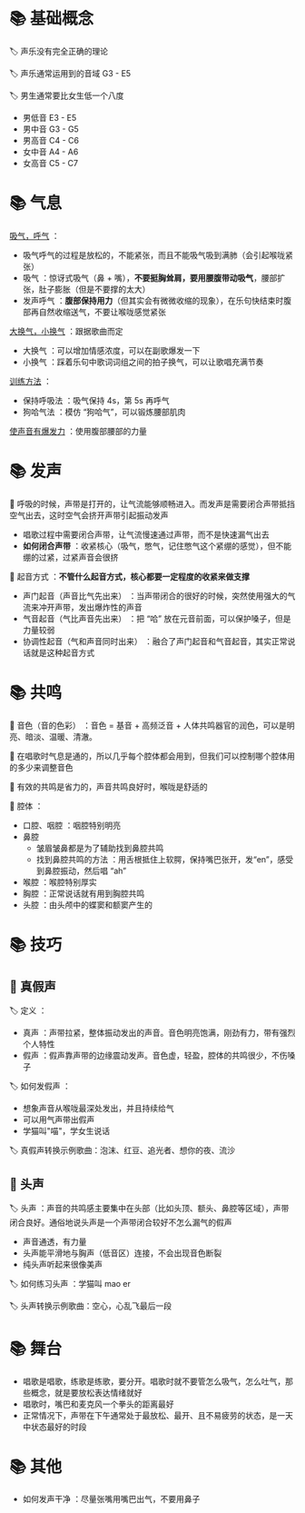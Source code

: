 # 📚 基础概念
🏷️ 声乐没有完全正确的理论

🏷️ 声乐通常运用到的音域 G3 - E5

🏷️ 男生通常要比女生低一个八度
- 男低音 E3 - E5
- 男中音 G3 - G5
- 男高音 C4 - C6
- 女中音 A4 - A6
- 女高音 C5 - C7


# 📚 气息
<u>吸气，呼气</u> ：
- 吸气呼气的过程是放松的，不能紧张，而且不能吸气吸到满肺（会引起喉咙紧张）
- 吸气 ：惊讶式吸气（鼻 + 嘴），**不要挺胸耸肩，要用腰腹带动吸气**，腰部扩张，肚子膨胀（但是不要撑的太大）
- 发声呼气 ：**腹部保持用力**（但其实会有微微收缩的现象），在乐句快结束时腹部再自然收缩送气，不要让喉咙感觉紧张

<u>大换气，小换气</u> ：跟据歌曲而定
- 大换气 ：可以增加情感浓度，可以在副歌爆发一下
- 小换气 ：踩着乐句中歌词词组之间的拍子换气，可以让歌唱充满节奏

<u>训练方法</u> ：
- 保持呼吸法 ：吸气保持 4s，第 5s 再呼气
- 狗哈气法 ：模仿 “狗哈气”，可以锻炼腰部肌肉

<u>使声音有爆发力</u> ：使用腹部腰部的力量

# 📚 发声
🧩 呼吸的时候，声带是打开的，让气流能够顺畅进入。而发声是需要闭合声带抵挡空气出去，这时空气会挤开声带引起振动发声
- 唱歌过程中需要闭合声带，让气流慢速通过声带，而不是快速漏气出去
- **如何闭合声带** ：收紧核心（吸气，憋气，记住憋气这个紧绷的感觉），但不能绷的过紧，过紧声音会很挤

🧩 起音方式 ：**不管什么起音方式，核心都要一定程度的收紧来做支撑**
- 声门起音（声音比气先出来） ：当声带闭合的很好的时候，突然使用强大的气流来冲开声带，发出爆炸性的声音
- 气音起音（气比声音先出来） ：把 “哈” 放在元音前面，可以保护嗓子，但是力量较弱
- 协调性起音（气和声音同时出来） ：融合了声门起音和气音起音，其实正常说话就是这种起音方式

# 📚 共鸣
🧩 音色（音的色彩） ：音色 = 基音 + 高频泛音 + 人体共鸣器官的润色，可以是明亮、暗淡、温暖、清澈。

🧩 在唱歌时气息是通的，所以几乎每个腔体都会用到，但我们可以控制哪个腔体用的多少来调整音色

🧩 有效的共鸣是省力的，声音共鸣良好时，喉咙是舒适的

🧩 腔体 ：
- 口腔、咽腔 ：咽腔特别明亮
- 鼻腔
	- 皱眉皱鼻都是为了辅助找到鼻腔共鸣
	- 找到鼻腔共鸣的方法 ：用舌根抵住上软腭，保持嘴巴张开，发“en”，感受到鼻腔振动，然后唱 “ah”
- 喉腔 ：喉腔特别厚实
- 胸腔 ：正常说话就有用到胸腔共鸣
- 头腔 ：由头颅中的蝶窦和额窦产生的

# 📚 技巧
## 📖 真假声
🏷️ 定义 ：
- 真声 ：声带拉紧，整体振动发出的声音。音色明亮饱满，刚劲有力，带有强烈个人特性
- 假声 ：假声靠声带的边缘震动发声。音色虚，轻盈，腔体的共鸣很少，不伤嗓子

🏷️ 如何发假声 ：
- 想象声音从喉咙最深处发出，并且持续给气
- 可以用气声带出假声
- 学猫叫"喵"，学女生说话

🏷️ 真假声转换示例歌曲：泡沫、红豆、追光者、想你的夜、流沙 

## 📖 头声
🏷️ 头声 ：声音的共鸣感主要集中在头部（比如头顶、额头、鼻腔等区域），声带闭合良好。通俗地说头声是一个声带闭合较好不怎么漏气的假声
- 声音通透，有力量
- 头声能平滑地与胸声（低音区）连接，不会出现音色断裂
- 纯头声听起来很像美声

🏷️ 如何练习头声 ：学猫叫 mao er

🏷️ 头声转换示例歌曲：空心，心乱飞最后一段

# 📚 舞台
- 唱歌是唱歌，练歌是练歌，要分开。唱歌时就不要管怎么吸气，怎么吐气，那些概念，就是要放松表达情绪就好
- 唱歌时，嘴巴和麦克风一个拳头的距离最好
- 正常情况下，声带在下午通常处于最放松、最开、且不易疲劳的状态，是一天中状态最好的时段

# 📚 其他
- 如何发声干净 ：尽量张嘴用嘴巴出气，不要用鼻子





